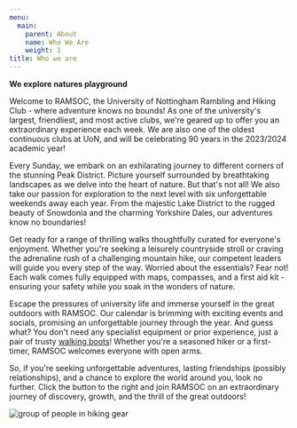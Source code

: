 ```yaml
---
menu:
  main:
    parent: About
    name: Who We Are
    weight: 1
title: Who we are
---
```


**We explore natures playground**

Welcome to RAMSOC, the University of Nottingham Rambling and Hiking Club - where adventure knows no bounds! As one of the university's largest, friendliest, and most active clubs, we're geared up to offer you an extraordinary experience each week. We are also one of the oldest continuous clubs at UoN, and will be celebrating 90 years in the 2023/2024 academic year!

Every Sunday, we embark on an exhilarating journey to different corners of the stunning Peak District. Picture yourself surrounded by breathtaking landscapes as we delve into the heart of nature. But that's not all! We also take our passion for exploration to the next level with six unforgettable weekends away each year. From the majestic Lake District to the rugged beauty of Snowdonia and the charming Yorkshire Dales, our adventures know no boundaries!

Get ready for a range of thrilling walks thoughtfully curated for everyone's enjoyment. Whether you're seeking a leisurely countryside stroll or craving the adrenaline rush of a challenging mountain hike, our competent leaders will guide you every step of the way. Worried about the essentials? Fear not! Each walk comes fully equipped with maps, compasses, and a first aid kit - ensuring your safety while you soak in the wonders of nature.

Escape the pressures of university life and immerse yourself in the great outdoors with RAMSOC. Our calendar is brimming with exciting events and socials, promising an unforgettable journey through the year. And guess what? You don't need any specialist equipment or prior experience, just a pair of trusty [walking boots](/gear/)! Whether you're a seasoned hiker or a first-timer, RAMSOC welcomes everyone with open arms.

So, if you're seeking unforgettable adventures, lasting friendships (possibly relationships), and a chance to explore the world around you, look no further. Click the button to the right and join RAMSOC on an extraordinary journey of discovery, growth, and the thrill of the great outdoors!

![group of people in hiking gear](DSC01895.jpg)